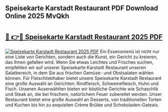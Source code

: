 ## Speisekarte Karstadt Restaurant PDF Download Online 2025 MvQkh

# <h2><a href="http://gc5lfz.nevu.top/?p=Speisekarte+Karstadt+Restaurant">🔗 👉🔴 Speisekarte Karstadt Restaurant 2025 PDF</a></h2>

[![Speisekarte Karstadt Restaurant 2025 PDF](https://i.imgur.com/dBaPXMq.png)](http://gc5lfz.nevu.top/?p=Speisekarte+Karstadt+Restaurant)
Ein Essensmenü ist nicht nur eine Liste von Gerichten, sondern auch die Kunst, ein Gericht zu kreieren, das Ihnen gefallen wird. Wenn Sie etwas Leichtes und Frisches suchen, empfehlen wir auf unserer Speisekarte Karstadt Restaurant unseren Salatbereich, in dem Sie aus frischen Gemüse- und Obstsalaten wählen können. Für Fleischliebhaber bietet unsere Speisekarte Karstadt Restaurant eine große Auswahl an Gerichten: Rindfleisch, Schweinefleisch, Huhn und Fisch. Unseren Auserwählten bieten wir köstliche Gerichte wie Schaschlik und Steak an, die bei frischem, natürlichem Feuer zubereitet werden. Unser Restaurant bietet eine große Auswahl an Desserts, von traditionellen Torten und Kuchen bis hin zu exquisiten Crème Brûlée und Schokoladen-Gateais.
